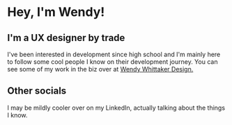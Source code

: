 # Hey, I'm Wendy! 

## I'm a UX designer by trade
I've been interested in development since high school and I'm mainly here to follow some cool people I know on their development journey. 
You can see some of my work in the biz over at <a href="http://www.wendywhittakerdesign.com"> Wendy Whittaker Design.</a> 
## Other socials 
I may be mildly cooler over on my LinkedIn, actually talking about the things I know. 
<!---
WendyWhittaker/WendyWhittaker is a ✨ special ✨ repository because its `README.md` (this file) appears on your GitHub profile.
You can click the Preview link to take a look at your changes.
--->
